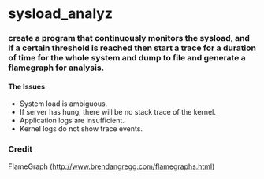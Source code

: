 # sysload_analyz
### create a program that continuously monitors the sysload, and if a certain threshold is reached then start a trace for a duration of time for the whole system and dump to file and generate a flamegraph for analysis.

#### The Issues
- System load is ambiguous.
- If server has hung, there will be no stack trace of the kernel.
- Application logs are insufficient.
- Kernel logs do not show trace events.


### Credit
FlameGraph (http://www.brendangregg.com/flamegraphs.html)
